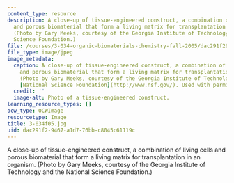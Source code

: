 ```yaml
---
content_type: resource
description: A close-up of tissue-engineered construct, a combination of living cells
  and porous biomaterial that form a living matrix for transplantation in an organism.
  (Photo by Gary Meeks, courtesy of the Georgia Institute of Technology and the National
  Science Foundation.)
file: /courses/3-034-organic-biomaterials-chemistry-fall-2005/dac291f29467a1d776bbc8045c61119c_3-034f05.jpg
file_type: image/jpeg
image_metadata:
  caption: A close-up of tissue-engineered construct, a combination of living cells
    and porous biomaterial that form a living matrix for transplantation in an organism.
    (Photo by Gary Meeks, courtesy of the Georgia Institute of Technology and the
    [National Science Foundation](http://www.nsf.gov/). Used with permission.)
  credit: ''
  image-alt: Photo of a tissue-engineered construct.
learning_resource_types: []
ocw_type: OCWImage
resourcetype: Image
title: 3-034f05.jpg
uid: dac291f2-9467-a1d7-76bb-c8045c61119c
---
```

A close-up of tissue-engineered construct, a combination of living cells and porous biomaterial that form a living matrix for transplantation in an organism. (Photo by Gary Meeks, courtesy of the Georgia Institute of Technology and the National Science Foundation.)

